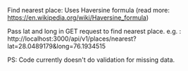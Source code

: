Find nearest place:
Uses Haversine formula (read more: https://en.wikipedia.org/wiki/Haversine_formula)

Pass lat and long in GET request to find nearest place. e.g. :
http://localhost:3000/api/v1/places/nearest?lat=28.0489179&long=76.1934515

PS: Code currently doesn't do validation for missing data.

